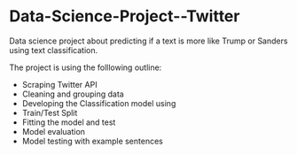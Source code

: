 # Data-Science-Project--Twitter
Data science project about predicting if a text is more like Trump or Sanders using text classification. 

The project is using the folllowing outline:
- Scraping Twitter API
- Cleaning and grouping data
- Developing the Classification model using
- Train/Test Split
- Fitting the model and test
- Model evaluation
- Model testing with example sentences
